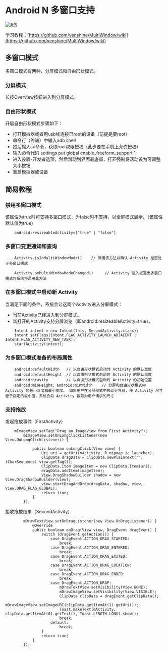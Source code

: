 # Android N 多窗口支持

[![API](https://img.shields.io/badge/API-24%2B-brightgreen.svg?style=flat)](https://android-arsenal.com/api?level=24)

学习教程：[https://github.com/venshine/MultiWindow/wiki](https://github.com/venshine/MultiWindow/wiki)

## 多窗口模式

多窗口模式有两种，分屏模式和自由形状模式。

### 分屏模式

长按Overview按钮进入到分屏模式。

### 自由形状模式

开启自由形状模式步骤如下：

* 打开模拟器或者用usb线连接已root的设备（前提是要root）
* 命令行（终端）中输入adb shell
* 然后输入su命令，获取root权限授权（此步要在手机上允许授权）
* 输入命令代码 settings put global enable_freeform_support 1
* 进入设置-开发者选项，然后滑动到界面最底部，打开强制将活动设为可调整大小按钮
* 重启模拟器或设备

## 简易教程

### 禁用多窗口模式
该属性为true时将支持多窗口模式，为false时不支持，以全屏模式展示。（该属性默认值为true）
```
    android:resizeableActivity=["true" | "false"]
```

### 多窗口变更通知和查询
```
    Activity.isInMultiWindowMode()    // 调用该方法以确认 Activity 是否处于多窗口模式

    Activity.onMultiWindowModeChanged()     // Activity 进入或退出多窗口模式时系统将调用此方法
```

### 在多窗口模式中启动新 Activity
当满足下面的条件，系统会让这两个Activity进入分屏模式：
* 当前Activity已经进入到分屏模式。
* 新打开的Activity支持分屏浏览（即android:resizeableActivity=true）。
```
    Intent intent = new Intent(this, SecondActivity.class);
    intent.setFlags(Intent.FLAG_ACTIVITY_LAUNCH_ADJACENT | Intent.FLAG_ACTIVITY_NEW_TASK);
    startActivity(intent);
```

### 为多窗口模式准备的布局属性
```
    android:defaultWidth   // 以自由形状模式启动时 Activity 的默认宽度
    android:defaultHeight  // 以自由形状模式启动时 Activity 的默认高度
    android:gravity        // 以自由形状模式启动时 Activity 的初始位置
    android:minHeight、android:minWidth    // 分屏和自由形状模式中 Activity 的最小高度和最小宽度。 如果用户在分屏模式中移动分界线，使 Activity 尺寸低于指定的最小值，系统会将 Activity 裁剪为用户请求的尺寸 
```

### 支持拖放
发起拖放事件（FirstActivity）
```
    mImageView.setTag("Drag an ImageView from First Activity");
        mImageView.setOnLongClickListener(new View.OnLongClickListener() {

            public boolean onLongClick(View view) {
                Uri uri = getUri(mActivity, R.mipmap.ic_launcher);
                ClipData dragData = ClipData.newPlainText("", (CharSequence) view.getTag());
                ClipData.Item imageItem = new ClipData.Item(uri);
                dragData.addItem(imageItem);
                View.DragShadowBuilder shadow = new View.DragShadowBuilder(view);
                view.startDragAndDrop(dragData, shadow, view, View.DRAG_FLAG_GLOBAL);
                return true;
            }
        });
```

接收拖放结果（SecondActivity）
```
        mDrawTextView.setOnDragListener(new View.OnDragListener() {
            @Override
            public boolean onDrag(View view, DragEvent dragEvent) {
                switch (dragEvent.getAction()) {
                    case DragEvent.ACTION_DRAG_STARTED:
                        break;
                    case DragEvent.ACTION_DRAG_ENTERED:
                        break;
                    case DragEvent.ACTION_DRAG_EXITED:
                        break;
                    case DragEvent.ACTION_DRAG_LOCATION:
                        break;
                    case DragEvent.ACTION_DRAG_ENDED:
                        break;
                    case DragEvent.ACTION_DROP:
                        mDrawTextView.setVisibility(View.GONE);
                        mDrawImageView.setVisibility(View.VISIBLE);
                        ClipData clipData = dragEvent.getClipData();
                        mDrawImageView.setImageURI(clipData.getItemAt(1).getUri());
                        Toast.makeText(mActivity, clipData.getItemAt(0).getText(), Toast.LENGTH_LONG).show();
                        break;
                    default:
                        break;
                }
                return true;
            }
        });
```





